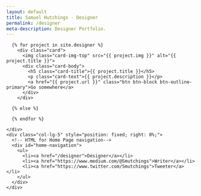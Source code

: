 ```yaml
---
layout: default
title: Samuel Hutchings - Designer
permalink: /designer
meta-description: Designer Portfolio.
---
```


  <div class="container">
  <div class="row full-height">
    <div class="col-lg-7 col-left-scroll">

      {% for project in site.designer %}
        <div class="card">
          <img class="card-img-top" src="{{ project.img }}" alt="{{ project.title }}">
          <div class="card-body">
            <h5 class="card-title">{{ project.title }}</h5>
            <p class="card-text">{{ project.description }}</p>
            <a href="{{ project.url }}" class="btn btn-block btn-outline-primary">Go somewhere</a>
          </div>
        </div>

      {% else %}

      {% endfor %}

    </div>
    <div class="col-lg-5" style="position: fixed; right: 0%;">
      <!-- HTML for Home Page navigation-->
      <div id="home-navigation">
        <ul>
          <li><a href="/designer">Designer</a></li>
          <li><a href="https://www.medium.com/@Smutchings">Writer</a></li>
          <li><a href="https://www.twitter.com/Smutchings">Tweeter</a></li>
        </ul>
      </div>
    </div>
  </div>
</div>
